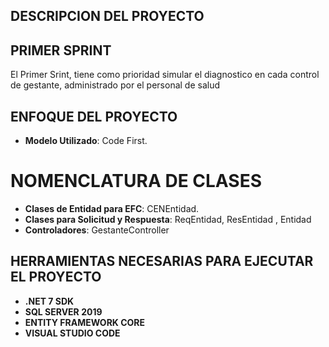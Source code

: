 ## DESCRIPCION DEL PROYECTO
## PRIMER SPRINT
El Primer Srint, tiene como prioridad simular el diagnostico en cada control de gestante, administrado por el personal de salud

## ENFOQUE DEL PROYECTO
- **Modelo Utilizado**: Code First. 

# NOMENCLATURA DE CLASES
- **Clases de Entidad para EFC**: CENEntidad.
- **Clases para Solicitud y Respuesta**: ReqEntidad, ResEntidad , Entidad
- **Controladores**: GestanteController

## HERRAMIENTAS NECESARIAS PARA EJECUTAR EL PROYECTO
- **.NET 7 SDK**
- **SQL SERVER 2019**
- **ENTITY FRAMEWORK CORE**
- **VISUAL STUDIO CODE**
